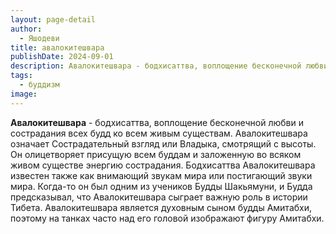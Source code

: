 ```yaml
---
layout: page-detail
author:
  - Яшодеви
title: авалокитешвара
publishDate: 2024-09-01
description: Авалокитешвара - бодхисаттва, воплощение бесконечной любви и сострадания всех будд ко всем живым существам.
tags:
  - буддизм
image:
---
```

**Авалокитешвара** - бодхисаттва, воплощение бесконечной любви и сострадания всех будд ко всем живым существам. Авалокитешвара означает Сострадательный взгляд или Владыка, смотрящий с высоты. Он олицетворяет присущую всем буддам и заложенную во всяком живом существе энергию сострадания. Бодхисаттва Авалокитешвара известен также как внимающий звукам мира или постигающий звуки мира. Когда-то он был одним из учеников Будды Шакьямуни, и Будда предсказывал, что Авалокитешвара сыграет важную роль в истории Тибета. Авалокитешвара является духовным сыном будды Амитабхи, поэтому на танках часто над его головой изображают фигуру Амитабхи.

